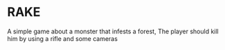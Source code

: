 # RAKE

A simple game about a monster that infests a forest, The player should kill him by using a rifle and some cameras
